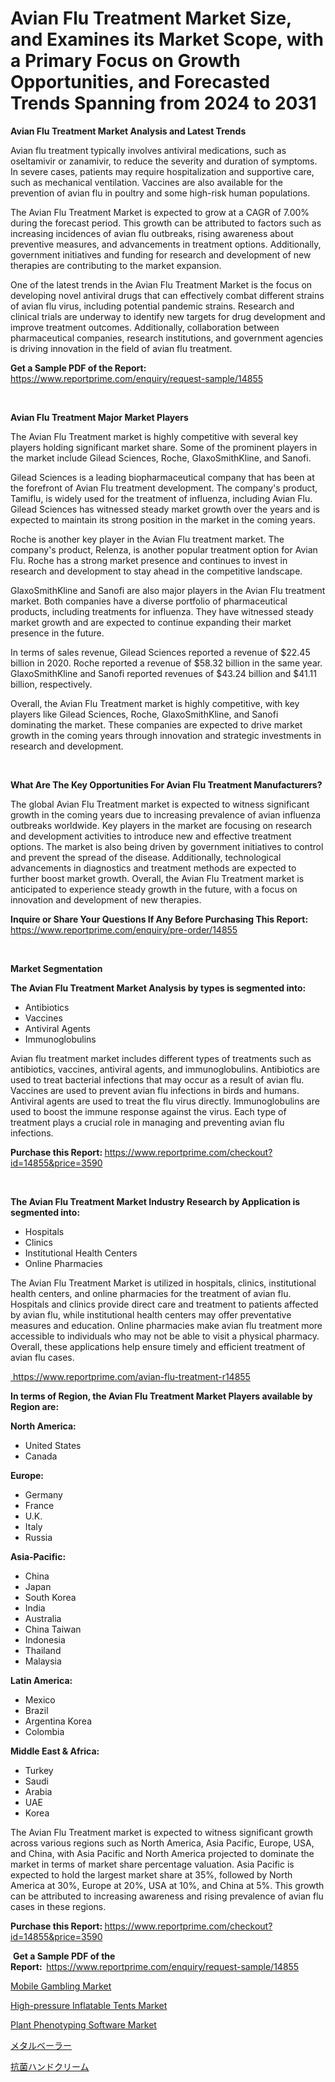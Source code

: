 <p><h1>Avian Flu Treatment Market Size, and Examines its Market Scope, with a Primary Focus on Growth Opportunities, and Forecasted Trends Spanning from 2024 to 2031</h1></p><p><strong>Avian Flu Treatment Market Analysis and Latest Trends</strong></p>
<p><p>Avian flu treatment typically involves antiviral medications, such as oseltamivir or zanamivir, to reduce the severity and duration of symptoms. In severe cases, patients may require hospitalization and supportive care, such as mechanical ventilation. Vaccines are also available for the prevention of avian flu in poultry and some high-risk human populations.</p><p>The Avian Flu Treatment Market is expected to grow at a CAGR of 7.00% during the forecast period. This growth can be attributed to factors such as increasing incidences of avian flu outbreaks, rising awareness about preventive measures, and advancements in treatment options. Additionally, government initiatives and funding for research and development of new therapies are contributing to the market expansion.</p><p>One of the latest trends in the Avian Flu Treatment Market is the focus on developing novel antiviral drugs that can effectively combat different strains of avian flu virus, including potential pandemic strains. Research and clinical trials are underway to identify new targets for drug development and improve treatment outcomes. Additionally, collaboration between pharmaceutical companies, research institutions, and government agencies is driving innovation in the field of avian flu treatment.</p></p>
<p><strong>Get a Sample PDF of the Report:&nbsp;</strong> <a href="https://www.reportprime.com/enquiry/request-sample/14855">https://www.reportprime.com/enquiry/request-sample/14855</a></p>
<p>&nbsp;</p>
<p><strong>Avian Flu Treatment Major Market Players</strong></p>
<p><p>The Avian Flu Treatment market is highly competitive with several key players holding significant market share. Some of the prominent players in the market include Gilead Sciences, Roche, GlaxoSmithKline, and Sanofi. </p><p>Gilead Sciences is a leading biopharmaceutical company that has been at the forefront of Avian Flu treatment development. The company's product, Tamiflu, is widely used for the treatment of influenza, including Avian Flu. Gilead Sciences has witnessed steady market growth over the years and is expected to maintain its strong position in the market in the coming years.</p><p>Roche is another key player in the Avian Flu treatment market. The company's product, Relenza, is another popular treatment option for Avian Flu. Roche has a strong market presence and continues to invest in research and development to stay ahead in the competitive landscape.</p><p>GlaxoSmithKline and Sanofi are also major players in the Avian Flu treatment market. Both companies have a diverse portfolio of pharmaceutical products, including treatments for influenza. They have witnessed steady market growth and are expected to continue expanding their market presence in the future.</p><p>In terms of sales revenue, Gilead Sciences reported a revenue of $22.45 billion in 2020. Roche reported a revenue of $58.32 billion in the same year. GlaxoSmithKline and Sanofi reported revenues of $43.24 billion and $41.11 billion, respectively.</p><p>Overall, the Avian Flu Treatment market is highly competitive, with key players like Gilead Sciences, Roche, GlaxoSmithKline, and Sanofi dominating the market. These companies are expected to drive market growth in the coming years through innovation and strategic investments in research and development.</p></p>
<p>&nbsp;</p>
<p><strong>What Are The Key Opportunities For Avian Flu Treatment Manufacturers?</strong></p>
<p><p>The global Avian Flu Treatment market is expected to witness significant growth in the coming years due to increasing prevalence of avian influenza outbreaks worldwide. Key players in the market are focusing on research and development activities to introduce new and effective treatment options. The market is also being driven by government initiatives to control and prevent the spread of the disease. Additionally, technological advancements in diagnostics and treatment methods are expected to further boost market growth. Overall, the Avian Flu Treatment market is anticipated to experience steady growth in the future, with a focus on innovation and development of new therapies.</p></p>
<p><strong>Inquire or Share Your Questions If Any Before Purchasing This Report:</strong> <a href="https://www.reportprime.com/enquiry/pre-order/14855">https://www.reportprime.com/enquiry/pre-order/14855</a></p>
<p>&nbsp;</p>
<p><strong>Market Segmentation</strong></p>
<p><strong>The Avian Flu Treatment Market Analysis by types is segmented into:</strong></p>
<p><ul><li>Antibiotics</li><li>Vaccines</li><li>Antiviral Agents</li><li>Immunoglobulins</li></ul></p>
<p><p>Avian flu treatment market includes different types of treatments such as antibiotics, vaccines, antiviral agents, and immunoglobulins. Antibiotics are used to treat bacterial infections that may occur as a result of avian flu. Vaccines are used to prevent avian flu infections in birds and humans. Antiviral agents are used to treat the flu virus directly. Immunoglobulins are used to boost the immune response against the virus. Each type of treatment plays a crucial role in managing and preventing avian flu infections.</p></p>
<p><strong>Purchase this Report:&nbsp;</strong><a href="https://www.reportprime.com/checkout?id=14855&price=3590">https://www.reportprime.com/checkout?id=14855&price=3590</a></p>
<p>&nbsp;</p>
<p><strong>The Avian Flu Treatment Market Industry Research by Application is segmented into:</strong></p>
<p><ul><li>Hospitals</li><li>Clinics</li><li>Institutional Health Centers</li><li>Online Pharmacies</li></ul></p>
<p><p>The Avian Flu Treatment Market is utilized in hospitals, clinics, institutional health centers, and online pharmacies for the treatment of avian flu. Hospitals and clinics provide direct care and treatment to patients affected by avian flu, while institutional health centers may offer preventative measures and education. Online pharmacies make avian flu treatment more accessible to individuals who may not be able to visit a physical pharmacy. Overall, these applications help ensure timely and efficient treatment of avian flu cases.</p></p>
<p><a href="https://www.reportprime.com/avian-flu-treatment-r14855">&nbsp;https://www.reportprime.com/avian-flu-treatment-r14855</a></p>
<p><strong>In terms of Region, the Avian Flu Treatment Market Players available by Region are:</strong></p>
<p>
    <p> <strong> North America: </strong>
        <ul>
            <li>United States</li>
            <li>Canada</li>
        </ul>
        </p> 
    <p> <strong> Europe: </strong>
        <ul>
            <li>Germany</li>
            <li>France</li>
            <li>U.K.</li>
            <li>Italy</li>
            <li>Russia</li>
        </ul>
        </p> 
    <p> <strong> Asia-Pacific: </strong>
        <ul>
            <li>China</li>
            <li>Japan</li>
            <li>South Korea</li>
            <li>India</li>
            <li>Australia</li>
            <li>China Taiwan</li>
            <li>Indonesia</li>
            <li>Thailand</li>
            <li>Malaysia</li>
        </ul>
        </p> 
    <p> <strong> Latin America: </strong>
        <ul>
            <li>Mexico</li>
            <li>Brazil</li>
            <li>Argentina Korea</li>
            <li>Colombia</li>
        </ul>
        </p> 
    <p> <strong> Middle East & Africa: </strong>
        <ul>
            <li>Turkey</li>
            <li>Saudi</li>
            <li>Arabia</li>
            <li>UAE</li>
            <li>Korea</li>
        </ul>
    </p>
    </p>
<p><p>The Avian Flu Treatment market is expected to witness significant growth across various regions such as North America, Asia Pacific, Europe, USA, and China, with Asia Pacific and North America projected to dominate the market in terms of market share percentage valuation. Asia Pacific is expected to hold the largest market share at 35%, followed by North America at 30%, Europe at 20%, USA at 10%, and China at 5%. This growth can be attributed to increasing awareness and rising prevalence of avian flu cases in these regions.</p></p>
<p><strong>Purchase this Report: </strong><a href="https://www.reportprime.com/checkout?id=14855&price=3590">https://www.reportprime.com/checkout?id=14855&price=3590</a></p>
<p>&nbsp;<strong>Get a Sample PDF of the Report:&nbsp;&nbsp;</strong><a href="https://www.reportprime.com/enquiry/request-sample/14855">https://www.reportprime.com/enquiry/request-sample/14855</a></p>
<p><strong></strong></p>
<p><p><a href="https://issuu.com/reportprime-2/docs/mobile-gambling-market-size-2030.pptx">Mobile Gambling Market</a></p><p><a href="https://www.linkedin.com/pulse/in-depth-analysis-global-high-pressure-inflatable-tents-market-ffpjf">High-pressure Inflatable Tents Market</a></p><p><a href="https://issuu.com/reportprime-2/docs/plant-phenotyping-software-market-size-2030.pptx">Plant Phenotyping Software Market</a></p><p><a href="https://medium.com/@stevencornish04/%E9%87%91%E5%B1%9E%E3%83%99%E3%83%BC%E3%83%A9%E3%83%BC%E7%94%A3%E6%A5%AD%E5%88%86%E6%9E%90%E3%83%AC%E3%83%9D%E3%83%BC%E3%83%88-%E5%B8%82%E5%A0%B4%E8%A6%8F%E6%A8%A1-%E3%82%B7%E3%82%A7%E3%82%A2-%E3%82%A2%E3%83%97%E3%83%AA%E3%82%B1%E3%83%BC%E3%82%B7%E3%83%A7%E3%83%B3-%E5%9C%B0%E5%9F%9F-%E7%AB%B6%E4%BA%89%E6%88%A6%E7%95%A5%E3%81%AE%E3%83%88%E3%83%AC%E3%83%B3%E3%83%89-2024%E5%B9%B4-2031%E5%B9%B4-3bc232409e98">メタルベーラー</a></p><p><a href="https://medium.com/@elishelacruz56456/%E6%8A%97%E8%8F%8C%E3%83%8F%E3%83%B3%E3%83%89%E3%82%AF%E3%83%AA%E3%83%BC%E3%83%A0%E5%B8%82%E5%A0%B4%E3%81%B8%E3%81%AE%E6%B7%B1%E3%81%84%E6%8E%98%E3%82%8A%E4%B8%8B%E3%81%92-%E3%83%88%E3%83%AC%E3%83%B3%E3%83%89-%E5%B8%82%E5%A0%B4%E3%82%BB%E3%82%B0%E3%83%A1%E3%83%B3%E3%83%86%E3%83%BC%E3%82%B7%E3%83%A7%E3%83%B3-%E7%AB%B6%E4%BA%89%E5%88%86%E6%9E%90-48b354064773">抗菌ハンドクリーム</a></p></p>
